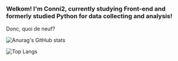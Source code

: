 ### Welkom! I'm Conni2, currently studying Front-end and formerly studied Python for data collecting and analysis!
Donc, quoi de neuf?

<!--
**Conni2/Conni2** is a ✨ _special_ ✨ repository because its `README.md` (this file) appears on your GitHub profile.

Here are some ideas to get you started:

- 🔭 I’m currently working on ...
- 🌱 I’m currently learning ...
- 👯 I’m looking to collaborate on ...
- 🤔 I’m looking for help with ...
- 💬 Ask me about ...
- 📫 How to reach me: ...
- 😄 Pronouns: ...
- ⚡ Fun fact: ...
-->

![Anurag's GitHub stats](https://github-readme-stats.vercel.app/api?username=Conni2&show_icons=true&theme=radical)

![Top Langs](https://github-readme-stats.vercel.app/api/top-langs/?username=Conni2&layout=compact)
